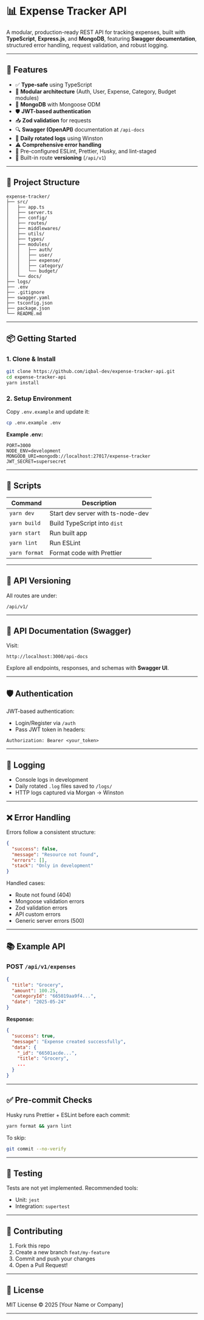# 📊 Expense Tracker API

A modular, production-ready REST API for tracking expenses, built with **TypeScript**, **Express.js**, and **MongoDB**, featuring **Swagger documentation**, structured error handling, request validation, and robust logging.

---

## 🚀 Features

- ✅ **Type-safe** using TypeScript
- 🔁 **Modular architecture** (Auth, User, Expense, Category, Budget modules)
- 🌱 **MongoDB** with Mongoose ODM
- 🛡️ **JWT-based authentication**
- 📥 **Zod validation** for requests
- 🔍 **Swagger (OpenAPI)** documentation at `/api-docs`
- 📂 **Daily rotated logs** using Winston
- ⚠️ **Comprehensive error handling**
- 🧪 Pre-configured ESLint, Prettier, Husky, and lint-staged
- 🧰 Built-in route **versioning** (`/api/v1`)

---

## 📁 Project Structure

```
expense-tracker/
├── src/
│   ├── app.ts
│   ├── server.ts
│   ├── config/
│   ├── routes/
│   ├── middlewares/
│   ├── utils/
│   ├── types/
│   ├── modules/
│   │   ├── auth/
│   │   ├── user/
│   │   ├── expense/
│   │   ├── category/
│   │   └── budget/
│   └── docs/
├── logs/
├── .env
├── .gitignore
├── swagger.yaml
├── tsconfig.json
├── package.json
└── README.md
```

---

## 📦 Getting Started

### 1. Clone & Install

```bash
git clone https://github.com/iqbal-dev/expense-tracker-api.git
cd expense-tracker-api
yarn install
```

### 2. Setup Environment

Copy `.env.example` and update it:

```bash
cp .env.example .env
```

**Example .env:**

```env
PORT=3000
NODE_ENV=development
MONGODB_URI=mongodb://localhost:27017/expense-tracker
JWT_SECRET=supersecret
```

---

## 🔧 Scripts

| Command       | Description                       |
| ------------- | --------------------------------- |
| `yarn dev`    | Start dev server with ts-node-dev |
| `yarn build`  | Build TypeScript into `dist`      |
| `yarn start`  | Run built app                     |
| `yarn lint`   | Run ESLint                        |
| `yarn format` | Format code with Prettier         |

---

## 📂 API Versioning

All routes are under:

```
/api/v1/
```

---

## 🧾 API Documentation (Swagger)

Visit:

```
http://localhost:3000/api-docs
```

Explore all endpoints, responses, and schemas with **Swagger UI**.

---

## 🛡️ Authentication

JWT-based authentication:

- Login/Register via `/auth`
- Pass JWT token in headers:

```
Authorization: Bearer <your_token>
```

---

## 🧰 Logging

- Console logs in development
- Daily rotated `.log` files saved to `/logs/`
- HTTP logs captured via Morgan → Winston

---

## ❌ Error Handling

Errors follow a consistent structure:

```json
{
  "success": false,
  "message": "Resource not found",
  "errors": [],
  "stack": "Only in development"
}
```

Handled cases:

- Route not found (404)
- Mongoose validation errors
- Zod validation errors
- API custom errors
- Generic server errors (500)

---

## 📚 Example API

### POST `/api/v1/expenses`

```json
{
  "title": "Grocery",
  "amount": 100.25,
  "categoryId": "665019aa9f4...",
  "date": "2025-05-24"
}
```

**Response:**

```json
{
  "success": true,
  "message": "Expense created successfully",
  "data": {
    "_id": "66501acde...",
    "title": "Grocery",
    ...
  }
}
```

---

## ✅ Pre-commit Checks

Husky runs Prettier + ESLint before each commit:

```bash
yarn format && yarn lint
```

To skip:

```bash
git commit --no-verify
```

---

## 🧪 Testing

Tests are not yet implemented. Recommended tools:

- Unit: `jest`
- Integration: `supertest`

---

## 🤝 Contributing

1. Fork this repo
2. Create a new branch `feat/my-feature`
3. Commit and push your changes
4. Open a Pull Request!

---

## 📄 License

MIT License © 2025 [Your Name or Company]

---
